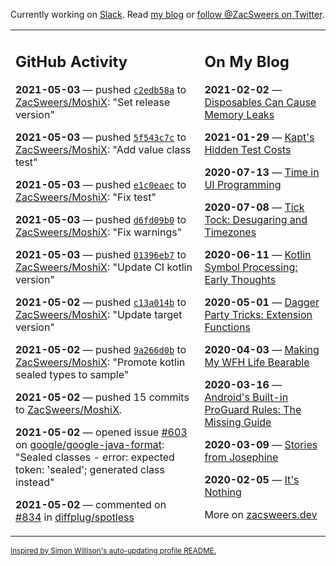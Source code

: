 Currently working on [Slack](https://slack.com/). Read [my blog](https://zacsweers.dev/) or [follow @ZacSweers on Twitter](https://twitter.com/ZacSweers).

<table><tr><td valign="top" width="60%">

## GitHub Activity
<!-- githubActivity starts -->
**2021-05-03** — pushed [`c2edb58a`](https://github.com/ZacSweers/MoshiX/commit/c2edb58a044620f7d3ec56a704d29a62cdbc45a6) to [ZacSweers/MoshiX](https://api.github.com/repos/ZacSweers/MoshiX): "Set release version"

**2021-05-03** — pushed [`5f543c7c`](https://github.com/ZacSweers/MoshiX/commit/5f543c7ce07de5d950c99eef0ab118ce7194cc31) to [ZacSweers/MoshiX](https://api.github.com/repos/ZacSweers/MoshiX): "Add value class test"

**2021-05-03** — pushed [`e1c0eaec`](https://github.com/ZacSweers/MoshiX/commit/e1c0eaecf853f1d444ab92a70587f2f3234ee3fe) to [ZacSweers/MoshiX](https://api.github.com/repos/ZacSweers/MoshiX): "Fix test"

**2021-05-03** — pushed [`d6fd09b0`](https://github.com/ZacSweers/MoshiX/commit/d6fd09b0650b28f6ec71f2252255accf6fd03d14) to [ZacSweers/MoshiX](https://api.github.com/repos/ZacSweers/MoshiX): "Fix warnings"

**2021-05-03** — pushed [`01396eb7`](https://github.com/ZacSweers/MoshiX/commit/01396eb76385efabec75063083b5acd2dee80223) to [ZacSweers/MoshiX](https://api.github.com/repos/ZacSweers/MoshiX): "Update CI kotlin version"

**2021-05-02** — pushed [`c13a014b`](https://github.com/ZacSweers/MoshiX/commit/c13a014bbb499b3a357397304013ea2fe9a4a82f) to [ZacSweers/MoshiX](https://api.github.com/repos/ZacSweers/MoshiX): "Update target version"

**2021-05-02** — pushed [`9a266d0b`](https://github.com/ZacSweers/MoshiX/commit/9a266d0bbcd8260465e57ba35112f3da7c0289b2) to [ZacSweers/MoshiX](https://api.github.com/repos/ZacSweers/MoshiX): "Promote kotlin sealed types to sample"

**2021-05-02** — pushed 15 commits to [ZacSweers/MoshiX](https://api.github.com/repos/ZacSweers/MoshiX).

**2021-05-02** — opened issue [#603](https://api.github.com/repos/google/google-java-format/issues/603) on [google/google-java-format](https://api.github.com/repos/google/google-java-format): "Sealed classes - error: expected token: 'sealed'; generated class instead"

**2021-05-02** — commented on [#834](https://github.com/diffplug/spotless/issues/834#issuecomment-830925147) in [diffplug/spotless](https://api.github.com/repos/diffplug/spotless)
<!-- githubActivity ends -->
</td><td valign="top" width="40%">

## On My Blog
<!-- blog starts -->
**2021-02-02** — [Disposables Can Cause Memory Leaks](https://www.zacsweers.dev/disposables-can-cause-memory-leaks/)

**2021-01-29** — [Kapt's Hidden Test Costs](https://www.zacsweers.dev/kapts-hidden-test-costs/)

**2020-07-13** — [Time in UI Programming](https://www.zacsweers.dev/time-in-ui/)

**2020-07-08** — [Tick Tock: Desugaring and Timezones](https://www.zacsweers.dev/ticktock-desugaring-timezones/)

**2020-06-11** — [Kotlin Symbol Processing: Early Thoughts](https://www.zacsweers.dev/kotlin-symbol-processor-early-thoughts/)

**2020-05-01** — [Dagger Party Tricks: Extension Functions](https://www.zacsweers.dev/dagger-party-tricks-extension-functions/)

**2020-04-03** — [Making My WFH Life Bearable](https://www.zacsweers.dev/making-wfh-life-bearable/)

**2020-03-16** — [Android's Built-in ProGuard Rules: The Missing Guide](https://www.zacsweers.dev/android-proguard-rules/)

**2020-03-09** — [Stories from Josephine](https://www.zacsweers.dev/stories-from-josephine/)

**2020-02-05** — [It's Nothing](https://www.zacsweers.dev/its-nothing/)
<!-- blog ends -->
More on [zacsweers.dev](https://zacsweers.dev/)
</td></tr></table>

<sub><a href="https://simonwillison.net/2020/Jul/10/self-updating-profile-readme/">Inspired by Simon Willison's auto-updating profile README.</a></sub>